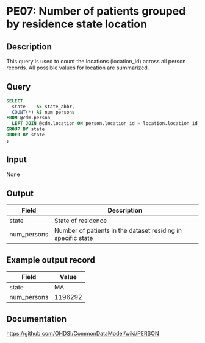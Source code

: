 <!---
Group:person
Name:PE07 Number of patients grouped by residence state location
Author:Patrick Ryan
CDM Version:5.0
-->

# PE07: Number of patients grouped by residence state location

## Description
This query is used to count the locations (location_id) across all person records. All possible values for location are summarized.

## Query
```sql
SELECT
  state    AS state_abbr,
  COUNT(*) AS num_persons
FROM @cdm.person
  LEFT JOIN @cdm.location ON person.location_id = location.location_id
GROUP BY state
ORDER BY state
;
```

## Input

None

## Output

| Field |  Description |
| --- | --- |
| state | State of residence |
| num_persons | Number of patients in the dataset residing in specific state |

## Example output record

| Field |  Value |
| --- | --- |
| state | MA |
| num_persons | 1196292 |

## Documentation
https://github.com/OHDSI/CommonDataModel/wiki/PERSON
